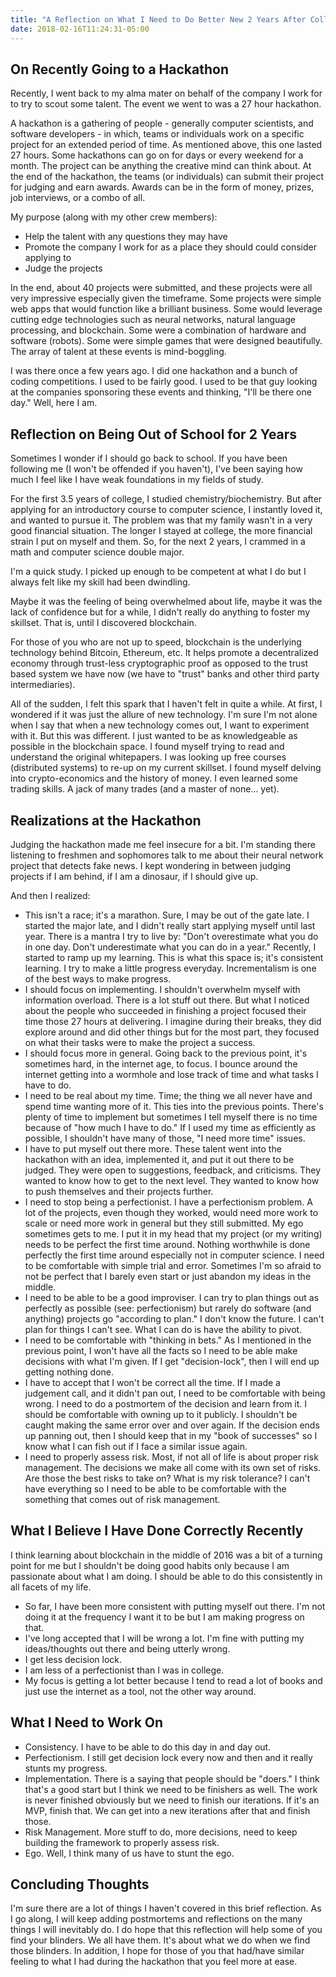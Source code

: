 ```yaml
---
title: "A Reflection on What I Need to Do Better New 2 Years After College"
date: 2018-02-16T11:24:31-05:00
---
```


## On Recently Going to a Hackathon

Recently, I went back to my alma mater on behalf of the company I work for to try to scout some talent. The event we went to was a 27 hour hackathon.

A hackathon is a gathering of people - generally computer scientists, and software developers - in which, teams or individuals work on a specific project for an extended period of time. As mentioned above, this one lasted 27 hours. Some hackathons can go on for days or every weekend for a month. The project can be anything the creative mind can think about. At the end of the hackathon, the teams (or individuals) can submit their project for judging and earn awards. Awards can be in the form of money, prizes, job interviews, or a combo of all. 

My purpose (along with my other crew members):

- Help the talent with any questions they may have
- Promote the company I work for as a place they should could consider applying to
- Judge the projects

In the end, about 40 projects were submitted, and these projects were all very impressive especially given the timeframe. Some projects were simple web apps that would function like a brilliant business. Some would leverage cutting edge technologies such as neural networks, natural language processing, and blockchain. Some were a combination of hardware and software (robots). Some were simple games that were designed beautifully. The array of talent at these events is mind-boggling.

I was there once a few years ago. I did one hackathon and a bunch of coding competitions. I used to be fairly good. I used to be that guy looking at the companies sponsoring these events and thinking, "I'll be there one day." Well, here I am. 

## Reflection on Being Out of School for 2 Years

Sometimes I wonder if I should go back to school. If you have been following me (I won't be offended if you haven't), I've been saying how much I feel like I have weak foundations in my fields of study. 

For the first 3.5 years of college, I studied chemistry/biochemistry. But after applying for an introductory course to computer science, I instantly loved it, and wanted to pursue it. The problem was that my family wasn't in a very good financial situation. The longer I stayed at college, the more financial strain I put on myself and them. So, for the next 2 years, I crammed in a math and computer science double major. 

I'm a quick study. I picked up enough to be competent at what I do but I always felt like my skill had been dwindling.

Maybe it was the feeling of being overwhelmed about life, maybe it was the lack of confidence but for a while, I didn't really do anything to foster my skillset. That is, until I discovered blockchain. 

For those of you who are not up to speed, blockchain is the underlying technology behind Bitcoin, Ethereum, etc. It helps promote a decentralized economy through trust-less cryptographic proof as opposed to the trust based system we have now (we have to "trust" banks and other third party intermediaries). 

All of the sudden, I felt this spark that I haven't felt in quite a while. At first, I wondered if it was just the allure of new technology. I'm sure I'm not alone when I say that when a new technology comes out, I want to experiment with it. But this was different. I just wanted to be as knowledgeable as possible in the blockchain space. I found myself trying to read and understand the original whitepapers. I was looking up free courses (distributed systems) to re-up on my current skillset. I found myself delving into crypto-economics and the history of money. I even learned some trading skills. A jack of many trades (and a master of none... yet).

## Realizations at the Hackathon

Judging the hackathon made me feel insecure for a bit. I'm standing there listening to freshmen and sophomores talk to me about their neural network project that detects fake news. I kept wondering in between judging projects if I am behind, if I am a dinosaur, if I should give up.

And then I realized:

- This isn't a race; it's a marathon. Sure, I may be out of the gate late. I started the major late, and I didn't really start applying myself until last year. There is a mantra I try to live by: "Don't overestimate what you do in one day. Don't underestimate what you can do in a year." Recently, I started to ramp up my learning. This is what this space is; it's consistent learning. I try to make a little progress everyday. Incrementalism is one of the best ways to make progress.
- I should focus on implementing. I shouldn't overwhelm myself with information overload. There is a lot stuff out there. But what I noticed about the people who succeeded in finishing a project focused their time those 27 hours at delivering. I imagine during their breaks, they did explore around and did other things but for the most part, they focused on what their tasks were to make the project a success. 
- I should focus more in general. Going back to the previous point, it's sometimes hard, in the internet age, to focus. I bounce around the internet getting into a wormhole and lose track of time and what tasks I have to do. 
- I need to be real about my time. Time; the thing we all never have and spend time wanting more of it. This ties into the previous points. There's plenty of time to implement but sometimes I tell myself there is no time because of "how much I have to do." If I used my time as efficiently as possible, I shouldn't have many of those, "I need more time" issues. 
- I have to put myself out there more. These talent went into the hackathon with an idea, implemented it, and put it out there to be judged. They were open to suggestions, feedback, and criticisms. They wanted to know how to get to the next level. They wanted to know how to push themselves and their projects further. 
- I need to stop being a perfectionist. I have a perfectionism problem. A lot of the projects, even though they worked, would need more work to scale or need more work in general but they still submitted. My ego sometimes gets to me. I put it in my head that my project (or my writing) needs to be perfect the first time around. Nothing worthwhile is done perfectly the first time around especially not in computer science. I need to be comfortable with simple trial and error. Sometimes I'm so afraid to not be perfect that I barely even start or just abandon my ideas in the middle. 
- I need to be able to be a good improviser. I can try to plan things out as perfectly as possible (see: perfectionism) but rarely do software (and anything) projects go "according to plan." I don't know the future. I can't plan for things I can't see. What I can do is have the ability to pivot. 
- I need to be comfortable with "thinking in bets." As I mentioned in the previous point, I won't have all the facts so I need to be able make decisions with what I'm given. If I get "decision-lock", then I will end up getting nothing done.
- I have to accept that I won't be correct all the time. If I made a judgement call, and it didn't pan out, I need to be comfortable with being wrong. I need to do a postmortem of the decision and learn from it. I should be comfortable with owning up to it publicly. I shouldn't be caught making the same error over and over again. If the decision ends up panning out, then I should keep that in my "book of successes" so I know what I can fish out if I face a similar issue again. 
- I need to properly assess risk. Most, if not all of life is about proper risk management. The decisions we make all come with its own set of risks. Are those the best risks to take on? What is my risk tolerance? I can't have everything so I need to be able to be comfortable with the something that comes out of risk management. 

## What I Believe I Have Done Correctly Recently

I think learning about blockchain in the middle of 2016 was a bit of a turning point for me but I shouldn't be doing good habits only because I am passionate about what I am doing. I should be able to do this consistently in all facets of my life. 

- So far, I have been more consistent with putting myself out there. I'm not doing it at the frequency I want it to be but I am making progress on that.
- I've long accepted that I will be wrong a lot. I'm fine with putting my ideas/thoughts out there and being utterly wrong.
- I get less decision lock.
- I am less of a perfectionist than I was in college.
- My focus is getting a lot better because I tend to read a lot of books and just use the internet as a tool, not the other way around.

## What I Need to Work On

- Consistency. I have to be able to do this day in and day out. 
- Perfectionism. I still get decision lock every now and then and it really stunts my progress.
- Implementation. There is a saying that people should be "doers." I think that's a good start but I think we need to be finishers as well. The work is never finished obviously but we need to finish our iterations. If it's an MVP, finish that. We can get into a new iterations after that and finish those.
- Risk Management. More stuff to do, more decisions, need to keep building the framework to properly assess risk.
- Ego. Well, I think many of us have to stunt the ego.

## Concluding Thoughts

I'm sure there are a lot of things I haven't covered in this brief reflection. As I go along, I will keep adding postmortems and reflections on the many things I will inevitably do. I do hope that this reflection will help some of you find your blinders. We all have them. It's about what we do when we find those blinders. In addition, I hope for those of you that had/have similar feeling to what I had during the hackathon that you feel more at ease. 


